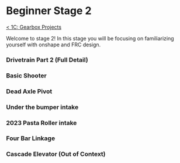 <style>
.right{
    float:right;
}
.center{
    text-align:center;
}

.left{
    float:left;
}
</style>

# Beginner Stage 2

<span class="left">[< 1C: Gearbox Projects](../stage1/1C-gearboxes.md)</span>
<br>

Welcome to stage 2! In this stage you will be focusing on familiarizing yourself with onshape and FRC design.


### Drivetrain Part 2 (Full Detail)



### Basic Shooter 



### Dead Axle Pivot



### Under the bumper intake


### 2023 Pasta Roller intake


### Four Bar Linkage


### Cascade Elevator (Out of Context)



